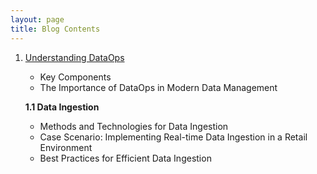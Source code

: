 ```yaml
---
layout: page
title: Blog Contents
---
```

1. [Understanding DataOps](https://sagars19.github.io/UDO_post_v1.html)
   - Key Components
   - The Importance of DataOps in Modern Data Management

   **1.1 Data Ingestion**
   - Methods and Technologies for Data Ingestion
   - Case Scenario: Implementing Real-time Data Ingestion in a Retail Environment
   - Best Practices for Efficient Data Ingestion

     

